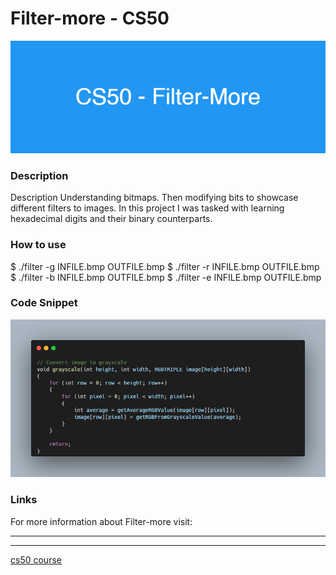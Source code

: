 # Filter-more - CS50

![banner](/images/CS50_Filter-More.png)

### Description

Description Understanding bitmaps. Then modifying bits to showcase different filters to images. In this project I was tasked with learning hexadecimal digits and their binary counterparts.

### How to use

$ ./filter -g INFILE.bmp OUTFILE.bmp
$ ./filter -r INFILE.bmp OUTFILE.bmp
$ ./filter -b INFILE.bmp OUTFILE.bmp
$ ./filter -e INFILE.bmp OUTFILE.bmp

### Code Snippet

![code snippet](images/carbon-filter.png)

### Links

For more information about Filter-more visit: 

---------------------------------

---------------------------------------------------------------


[cs50 course](https://cs50.harvard.edu/x/2022/psets/4/filter/more/)